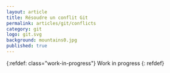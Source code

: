 ```yaml
---
layout: article
title: Résoudre un conflit Git
permalink: articles/git/conflicts
category: git
logo: git.svg
background: mountains0.jpg
published: true
---
```


{:refdef: class="work-in-progress"}
Work in progress
{: refdef}
